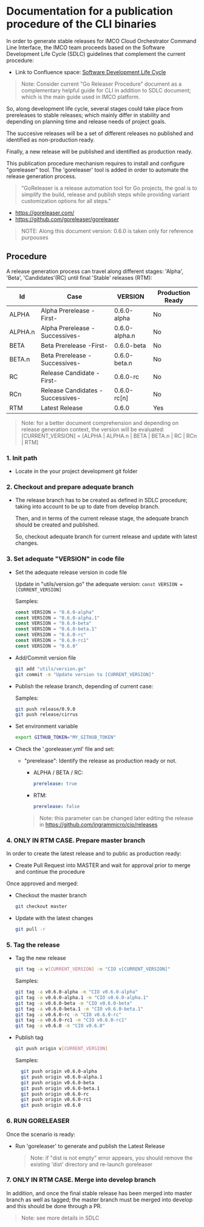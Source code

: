 # Documentation for a publication procedure of the CLI binaries

In order to generate stable releases for IMCO Cloud Orchestrator Command Line Interface, the IMCO team proceeds based on the Software Development Life Cycle (SDLC) guidelines that complement the current procedure:

- Link to Confluence space: [Software Development Life Cycle](https://cloudteam.atlassian.net/wiki/spaces/COAL/pages/357369124/Software+Development+Life+Cycle#SoftwareDevelopmentLifeCycle-Releases)

> Note: Consider current "Go Releaser Procedure" document as a complementary helpful guide for CLI in addition to SDLC document; which is the main guide used in IMCO platform.

So, along development life cycle, several stages could take place from prereleases to stable releases; which mainly differ in stability and depending on planning time and release needs of project goals.

The succesive releases will be a set of different releases no published and identified as non-production ready.

Finally, a new release will be published and identified as production ready.

This publication procedure mechanism requires to install and configure "goreleaser" tool. The 'goreleaser' tool is added in order to automate the release generation process.

>"GoReleaser is a release automation tool for Go projects, the goal is to simplify the build, release and publish steps while providing variant customization options for all steps."

- <https://goreleaser.com/>
- <https://github.com/goreleaser/goreleaser>

> NOTE: Along this document version: 0.6.0 is taken only for reference purpouses

## Procedure

A release generation process can travel along different stages: 'Alpha', 'Beta', 'Candidates'(RC) until final 'Stable' releases (RTM):

Id | Case | VERSION | Production Ready
------------------------|---------------------|---------------------|---------------------
ALPHA | Alpha Prerelease -First- | 0.6.0-alpha | No
ALPHA.n | Alpha Prerelease -Successives- | 0.6.0-alpha.n | No
BETA | Beta Prerelease -First- | 0.6.0-beta | No
BETA.n | Beta Prerelease -Successives- | 0.6.0-beta.n | No
RC | Release Candidate -First- | 0.6.0-rc | No
RCn | Release Candidates -Successives- | 0.6.0-rc[n] | No
RTM | Latest Release | 0.6.0 | Yes

> Note: for a better document comprehension and depending on release generation context, the version will be evaluated: [CURRENT_VERSION] = [ALPHA | ALPHA.n | BETA | BETA.n | RC | RCn | RTM]

### 1. Init path

- Locate in the your project development git folder

### 2. Checkout and prepare adequate branch

- The release branch has to be created as defined in SDLC procedure; taking into account to be up to date from develop branch.

  Then, and in terms of the current release stage, the adequate branch should be created and published.

  So, checkout adequate branch for current release and update with latest changes.

### 3. Set adequate "VERSION" in code file

- Set the adequate release version in code file

  Update in "utils/version.go" the adequate version: `const VERSION = [CURRENT_VERSION]`

  Samples:

  ```go
  const VERSION = "0.6.0-alpha"
  const VERSION = "0.6.0-alpha.1"
  const VERSION = "0.6.0-beta"
  const VERSION = "0.6.0-beta.1"
  const VERSION = "0.6.0-rc"
  const VERSION = "0.6.0-rc1"
  const VERSION = "0.6.0"
  ```

- Add/Commit version file

  ```bash
  git add "utils/version.go"
  git commit -m "Update version to [CURRENT_VERSION]"
  ```

- Publish the release branch, depending of current case:

  Samples:

  ```bash
  git push release/0.9.0
  git push release/cirrus
  ```

- Set environment variable

  ```bash
  export GITHUB_TOKEN="MY_GITHUB_TOKEN"
  ```

- Check the '.goreleaser.yml' file and set:

  - "prerelease": Identify the release as production ready or not.
    - ALPHA / BETA / RC:

      ```yaml
      prerelease: true
      ```

    - RTM:
      ```yaml
      prerelease: false
      ```

    > Note: this parameter can be changed later editing the release in <https://github.com/ingrammicro/cio/releases>

### 4. ONLY IN RTM CASE. Prepare master branch

In order to create the latest release and to public as production ready:

- Create Pull Request into MASTER and wait for approval prior to merge and continue the procedure

Once approved and merged:

- Checkout the master branch

  ```bash
  git checkout master
  ```

- Update with the latest changes

  ```bash
  git pull -r
  ```

### 5. Tag the release

- Tag the new release

  ```bash
  git tag -a v[CURRENT_VERSION] -m "CIO v[CURRENT_VERSION]"
  ```

  Samples:

  ```bash
  git tag -a v0.6.0-alpha -m "CIO v0.6.0-alpha"
  git tag -a v0.6.0-alpha.1 -m "CIO v0.6.0-alpha.1"
  git tag -a v0.6.0-beta -m "CIO v0.6.0-beta"
  git tag -a v0.6.0-beta.1 -m "CIO v0.6.0-beta.1"
  git tag -a v0.6.0-rc -m "CIO v0.6.0-rc"
  git tag -a v0.6.0-rc1 -m "CIO v0.6.0-rc1"
  git tag -a v0.6.0 -m "CIO v0.6.0"
  ```

- Publish tag

  ```bash
  git push origin v[CURRENT_VERSION]
  ```

  Samples:

  ```bash
    git push origin v0.6.0-alpha
    git push origin v0.6.0-alpha.1
    git push origin v0.6.0-beta
    git push origin v0.6.0-beta.1
    git push origin v0.6.0-rc
    git push origin v0.6.0-rc1
    git push origin v0.6.0
  ```

### 6. RUN GORELEASER

Once the scenario is ready:

- Run 'goreleaser' to generate and publish the Latest Release
  > Note: if "dist is not empty" error appears, you should remove the existing 'dist' directory and re-launch goreleaser

### 7. ONLY IN RTM CASE. Merge into develop branch

In addition, and once the final stable release has been merged into master branch as well as tagged; the master branch must be merged into develop and this should be done through a PR.

  > Note: see more details in SDLC